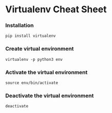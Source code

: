 # Virtualenv Cheat Sheet
### Installation
```
pip install virtualenv
```
### Create virtual environment
```
virtualenv -p python3 env
```
### Activate the virtual environment
```
source env/bin/activate
```
### Deactivate the virtual environment
```
deactivate
```

